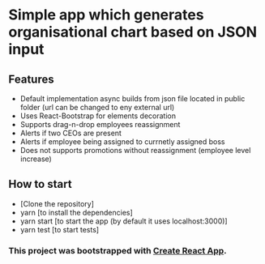# Simple app which generates organisational chart based on JSON input

## Features
* Default implementation async builds from json file located in public folder (url can be changed to eny external url)
* Uses React-Bootstrap for elements decoration
* Supports drag-n-drop employees reassignment
* Alerts if two CEOs are present
* Alerts if employee being assigned to currnetly assigned boss
* Does not supports promotions without reassignment (employee level increase)

## How to start
* [Clone the repository]
* yarn [to install the dependencies]
* yarn start [to start the app (by default it uses localhost:3000)]
* yarn test [to start tests]

### This project was bootstrapped with [Create React App](https://github.com/facebookincubator/create-react-app).